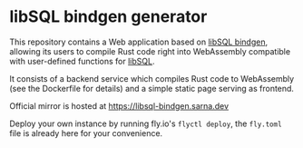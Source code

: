 # libSQL bindgen generator

This repository contains a Web application based on [libSQL bindgen](https://crates.io/crates/libsql_bindgen), allowing its users to compile
Rust code right into WebAssembly compatible with user-defined functions for [libSQL](https://libsql.org).

It consists of a backend service which compiles Rust code to WebAssembly (see the Dockerfile for details)
and a simple static page serving as frontend.

Official mirror is hosted at https://libsql-bindgen.sarna.dev

Deploy your own instance by running fly.io's `flyctl deploy`, the `fly.toml` file is already here for your convenience.
